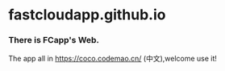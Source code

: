 # fastcloudapp.github.io
### There is FCapp's Web.
The app all in https://coco.codemao.cn/ (中文),welcome use it!
